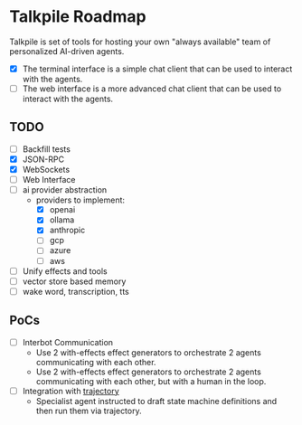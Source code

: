 # Talkpile Roadmap

Talkpile is set of tools for hosting your own "always available" team of personalized AI-driven agents.

- [x] The terminal interface is a simple chat client that can be used to interact with the agents.
- [ ] The web interface is a more advanced chat client that can be used to interact with the agents.

## TODO

- [ ] Backfill tests
- [x] JSON-RPC
- [x] WebSockets
- [ ] Web Interface
- [ ] ai provider abstraction
    - providers to implement:
        - [x] openai
        - [x] ollama
        - [x] anthropic
        - [ ] gcp
        - [ ] azure
        - [ ] aws
- [ ] Unify effects and tools
- [ ] vector store based memory
- [ ] wake word, transcription, tts

## PoCs

- [ ] Interbot Communication
    - Use 2 with-effects effect generators to orchestrate 2 agents communicating with each other.
    - Use 2 with-effects effect generators to orchestrate 2 agents communicating with each other, but with a human in the loop.
- [ ] Integration with [trajectory](https://npmjs.com/package/trajectory)
    - Specialist agent instructed to draft state machine definitions and then run them via trajectory.

